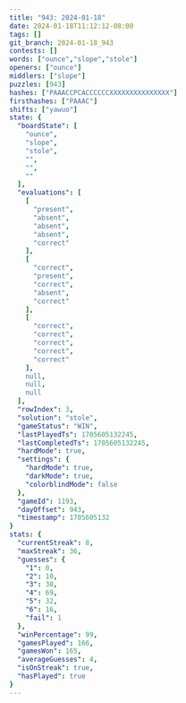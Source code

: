 ```yaml
---
title: "943: 2024-01-18"
date: 2024-01-18T11:12:12-08:00
tags: []
git_branch: 2024-01-18_943
contests: []
words: ["ounce","slope","stole"]
openers: ["ounce"]
middlers: ["slope"]
puzzles: [943]
hashes: ["PAAACCPCACCCCCCXXXXXXXXXXXXXXX"]
firsthashes: ["PAAAC"]
shifts: ["yawuo"]
state: {
  "boardState": [
    "ounce",
    "slope",
    "stole",
    "",
    "",
    ""
  ],
  "evaluations": [
    [
      "present",
      "absent",
      "absent",
      "absent",
      "correct"
    ],
    [
      "correct",
      "present",
      "correct",
      "absent",
      "correct"
    ],
    [
      "correct",
      "correct",
      "correct",
      "correct",
      "correct"
    ],
    null,
    null,
    null
  ],
  "rowIndex": 3,
  "solution": "stole",
  "gameStatus": "WIN",
  "lastPlayedTs": 1705605132245,
  "lastCompletedTs": 1705605132245,
  "hardMode": true,
  "settings": {
    "hardMode": true,
    "darkMode": true,
    "colorblindMode": false
  },
  "gameId": 1193,
  "dayOffset": 943,
  "timestamp": 1705605132
}
stats: {
  "currentStreak": 8,
  "maxStreak": 36,
  "guesses": {
    "1": 0,
    "2": 10,
    "3": 38,
    "4": 69,
    "5": 32,
    "6": 16,
    "fail": 1
  },
  "winPercentage": 99,
  "gamesPlayed": 166,
  "gamesWon": 165,
  "averageGuesses": 4,
  "isOnStreak": true,
  "hasPlayed": true
}
---
```

<!-- more -->
